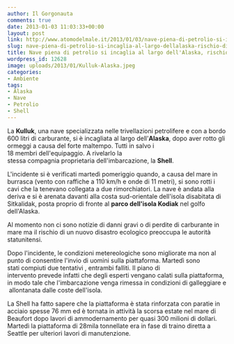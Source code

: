 ```yaml
---
author: Il Gorgonauta
comments: true
date: 2013-01-03 11:03:33+00:00
layout: post
link: http://www.atomodelmale.it/2013/01/03/nave-piena-di-petrolio-si-incaglia-al-largo-dellalaska-rischio-disastro-ecologico/
slug: nave-piena-di-petrolio-si-incaglia-al-largo-dellalaska-rischio-disastro-ecologico
title: Nave piena di petrolio si incaglia al largo dell'Alaska, rischio disastro ecologico
wordpress_id: 12628
image: uploads/2013/01/Kulluk-Alaska.jpeg
categories:
- Ambiente
tags:
- Alaska
- Nave
- Petrolio
- Shell
---
```


La **Kulluk**, una nave specializzata nelle trivellazioni petrolifere e con a bordo 600 litri di carburante, si è incagliata al largo dell'**Alaska**, dopo aver rotto gli ormeggi a causa del forte maltempo. Tutti in salvo i 18 membri dell'equipaggio. A rivelarlo la stessa compagnia proprietaria dell'imbarcazione, la **Shell**.

L'incidente si è verificati martedì pomeriggio quando, a causa del mare in burrasca (vento con raffiche a 110 km/h e onde di 11 metri), si sono rotti i cavi che la tenevano collegata a due rimorchiatori. La nave è andata alla deriva e si è arenata davanti alla costa sud-orientale dell'isola disabitata di Sitkalidak, posta proprio di fronte al **parco dell'isola Kodiak** nel golfo dell'Alaska.

Al momento non ci sono notizie di danni gravi o di perdite di carburante in mare ma il rischio di un nuovo disastro ecologico preoccupa le autorità statunitensi.

Dopo l'incidente, le condizioni metereologiche sono migliorate ma non al punto di consentire l'invio di uomini sulla piattaforma. Martedì sono stati compiuti due tentativi , entrambi falliti. Il piano di intervento prevede infatti che degli esperti vengano calati sulla piattaforma, in modo tale che l'imbarcazione venga rimessa in condizioni di galleggiare e  allontanata dalle coste dell'isola.

La Shell ha fatto sapere che la piattaforma è stata rinforzata con paratie in acciaio spesse 76 mm ed è tornata in attività la scorsa estate nel mare di Beaufort dopo lavori di ammodernamento per quasi 300 milioni di dollari. Martedì la piattaforma di 28mila tonnellate era in fase di traino diretta a Seattle per ulteriori lavori di manutenzione.
